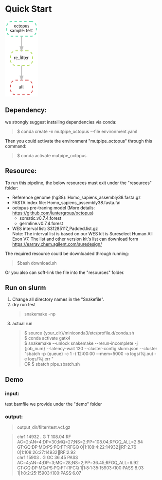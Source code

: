 # Quick Start 
![avatar](https://github.com/douymLab/mutpipe/blob/main/octopus/octopus.png)
## Dependency:  

we strongly suggest installing dependencies via conda:

  > $ conda create -n mutpipe_octopus --file environment.yaml

Then you could activate the environment "mutpipe_octopus" through this command:
 
  > $ conda activate mutpipe_octopus

## Resource:
To run this pipeline, the below resources must exit under the "resources" folder:
- Reference genome (hg38): Homo_sapiens_assembly38.fasta.gz
- FASTA index file: Homo_sapiens_assembly38.fasta.fai
- octopus pre-traning model (More details: https://github.com/luntergroup/octopus)
    + somatic.v0.7.4.forest
    + germline.v0.7.4.forest
- WES interval list: S31285117_Padded.list.gz  
Note: The interval list is based on our WES kit is Sureselect Human All Exon V7. The list and other version kit's list can download form https://earray.chem.agilent.com/suredesign/

The required resource could be downloaded through running:

> $bash download.sh

 Or you also can soft-link the file into the "resources" folder.

## Run on slurm

1. Change all directory names in the "Snakefile".
2. dry run test
    > snakemake -np
3. actual run
    > \$ source {your_dir}/miniconda3/etc/profile.d/conda.sh  
    > \$ conda activate gatk4  
    > \$ snakemake --unlock snakemake --rerun-incomplete -j {job_num} --latency-wait 120 --cluster-config slurm.json --cluster "sbatch -p {queue} -c 1 -t 12:00:00 --mem=5000 -o logs/%j.out -e logs/%j.err "  
    > OR \$ sbatch pipe.sbatch.sh

## Demo
### input:
test bamfile we provide under the "demo" folder
### output:
> output_dir/filter/test.vcf.gz  

> chr1	14932	.	G	T	108.04	RF	AC=2;AN=4;DP=30;MQ=27;NS=2;PP=108.04;RFGQ_ALL=2.84	GT:GQ:DP:MQ:PS:PQ:FT:RFGQ	0|1:108:4:22:14932:100:RF:2.76	0|1:108:26:27:14932:100:RF:2.92  
> chr1	15903	.	G	GC	36.45	PASS	AC=4;AN=4;DP=3;MQ=28;NS=2;PP=36.45;RFGQ_ALL=6.92	GT:GQ:DP:MQ:PS:PQ:FT:RFGQ	1|1:8:1:35:15903:\100:PASS:8.03	1|1:8:2:25:15903:\100:PASS:6.07



